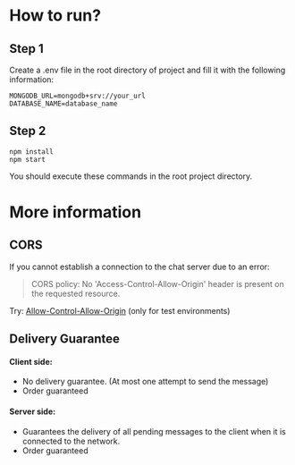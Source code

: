 # How to run?

## Step 1
Create a .env file in the root directory of project and fill it with the following information:
```
MONGODB_URL=mongodb+srv://your_url
DATABASE_NAME=database_name
```

## Step 2
```
npm install
npm start
```
You should execute these commands in the root project directory.

# More information

## CORS
If you cannot establish a connection to the chat server due to an error:
> CORS policy: No 'Access-Control-Allow-Origin' header is present on the requested resource.

Try: [Allow-Control-Allow-Origin](https://chromewebstore.google.com/detail/allow-cors-access-control/lhobafahddgcelffkeicbaginigeejlf?hl=en&fbclid=IwZXh0bgNhZW0CMTAAAR0dHWnBaQuzyMOTM469v7nUEcAZOHRhZuLb9y677QQLr7udO46IPWeAI4c_aem_LGhe5_nOVvZy6WjVm3zYNQ&pli=1) (only for test environments)

## Delivery Guarantee
#### Client side:
- No delivery guarantee. (At most one attempt to send the message)
- Order guaranteed
#### Server side:
- Guarantees the delivery of all pending messages to the client when it is connected to the network.
- Order guaranteed